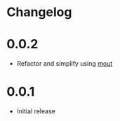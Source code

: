 # Changelog

# 0.0.2

 * Refactor and simplify using [mout](http://moutjs.com/)

# 0.0.1

 * Initial release

